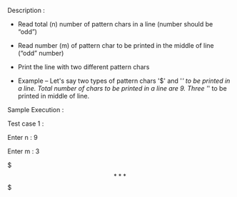 Description : 

- Read total (n) number of pattern chars in a line (number should be “odd”)

- Read number (m) of pattern char to be printed in the middle of line (“odd” number)

- Print the line with two different pattern chars

- Example – Let's say two types of pattern chars '$' and '*' to be printed in a line. Total number of chars to be printed in a line are 9. Three '*' to be printed in middle of line.

Sample Execution : 

Test case 1 : 

Enter n : 9

Enter m : 3

$$$***$$$
